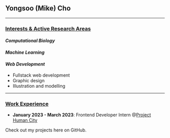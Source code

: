 ## Yongsoo (Mike) Cho
---------------
### <ins>Interests & Active Research Areas</ins>
#### _Computational Biology_
#### _Machine Learning_
#### _Web Development_
* Fullstack web development
* Graphic design
* Illustration and modelling
---------------

### <ins>Work Experience</ins>
* **January 2023 - March 2023**: Frontend Developer Intern @<a href="https://projecthumancity.com">Project Human City</a>

Check out my projects here on GitHub.
